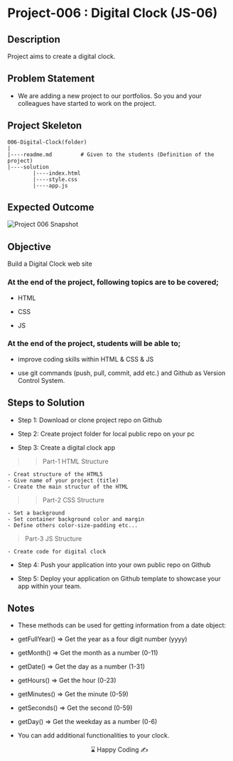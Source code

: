 # Project-006 : Digital Clock (JS-06)

## Description
Project aims to create a digital clock.

## Problem Statement

- We are adding a new project to our portfolios. So you and your colleagues have started to work on the project.

## Project Skeleton 

```
006-Digital-Clock(folder)
|
|----readme.md         # Given to the students (Definition of the project)          
|----solution
        |----index.html  
        |----style.css   
        |----app.js
```

## Expected Outcome

![Project 006 Snapshot](project_006.gif)

## Objective

Build a Digital Clock web site 

### At the end of the project, following topics are to be covered;

- HTML 

- CSS

- JS


### At the end of the project, students will be able to;

- improve coding skills within HTML & CSS & JS

- use git commands (push, pull, commit, add etc.) and Github as Version Control System.

## Steps to Solution

- Step 1: Download or clone project repo on Github 

- Step 2: Create project folder for local public repo on your pc

- Step 3: Create a digital clock app

>>Part-1 HTML Structure

	- Creat structure of the HTML5
	- Give name of your project (title)
	- Create the main structur of the HTML

>>Part-2 CSS Structure

	- Set a background
	- Set container background color and margin
	- Define others color-size-padding etc...

>Part-3 JS Structure

	- Create code for digital clock

- Step 4: Push your application into your own public repo on Github

- Step 5: Deploy your application on Github template to showcase your app within your team.

## Notes

- These methods can be used for getting information from a date object:

- getFullYear() => 	Get the year as a four digit number (yyyy)

- getMonth() 	=> 	Get the month as a number (0-11)

- getDate() 	=>	Get the day as a number (1-31)

- getHours() 	=>	Get the hour (0-23)

- getMinutes() 	=>	Get the minute (0-59)

- getSeconds() 	=>	Get the second (0-59)

- getDay() 		=>	Get the weekday as a number (0-6) 

- You can add additional functionalities to your clock.




<center> ⌛ Happy Coding  ✍ </center>

